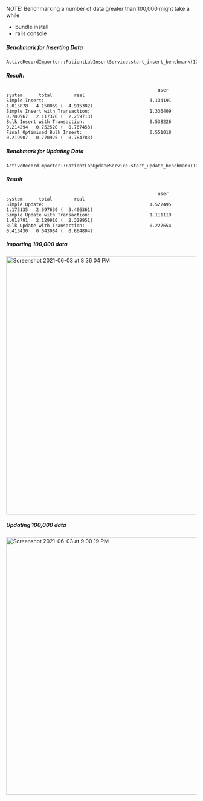 NOTE: Benchmarking a number of data greater than 100,000 might take a while

* bundle install
* rails console

##### Benchmark for Inserting Data
```
ActiveRecordImporter::PatientLabInsertService.start_insert_benchmark(1000)
```

##### Result:

```
                                                        user     system      total        real
Simple Insert:                                       3.134191   1.015878   4.150069 (  4.915382)
Simple Insert with Transaction:                      1.336409   0.780967   2.117376 (  2.259713)
Bulk Insert with Transaction:                        0.538226   0.214294   0.752520 (  0.767453)
Final Optimised Bulk Insert:                         0.551018   0.219907   0.770925 (  0.784783)
```


##### Benchmark for Updating Data
```
ActiveRecordImporter::PatientLabUpdateService.start_update_benchmark(1000)
```

##### Result

```
                                                        user     system      total        real
Simple Update:                                       1.522495   1.175135   2.697630 (  3.406361)
Simple Update with Transaction:                      1.111119   1.018791   2.129910 (  2.329951)
Bulk Update with Transaction:                        0.227654   0.415430   0.643084 (  0.664804)
```



##### Importing 100,000 data
<img width="681" alt="Screenshot 2021-06-03 at 8 36 04 PM" src="https://user-images.githubusercontent.com/18898399/120767704-03fd8780-c54e-11eb-9248-345c885acc7d.png">

##### Updating 100,000 data
<img width="680" alt="Screenshot 2021-06-03 at 9 00 19 PM" src="https://user-images.githubusercontent.com/18898399/120767968-4aeb7d00-c54e-11eb-8b2b-db52319f8feb.png">
